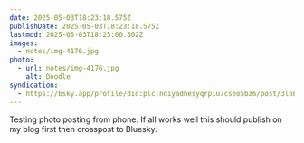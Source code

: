 ```yaml
---
date: 2025-05-03T18:23:18.575Z
publishDate: 2025-05-03T18:23:18.575Z
lastmod: 2025-05-03T18:25:00.302Z
images:
  - notes/img-4176.jpg
photo:
  - url: notes/img-4176.jpg
    alt: Doodle
syndication:
  - https://bsky.app/profile/did:plc:ndiyadhesyqrpiu7cseo5bz6/post/3lobxlainmo2r
---
```


Testing photo posting from phone. If all works well this should publish on my blog first then crosspost to Bluesky. 
